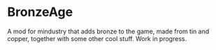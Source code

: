 # BronzeAge
A mod for mindustry that adds bronze to the game, made from tin and copper, together with some other cool stuff.
Work in progress.
